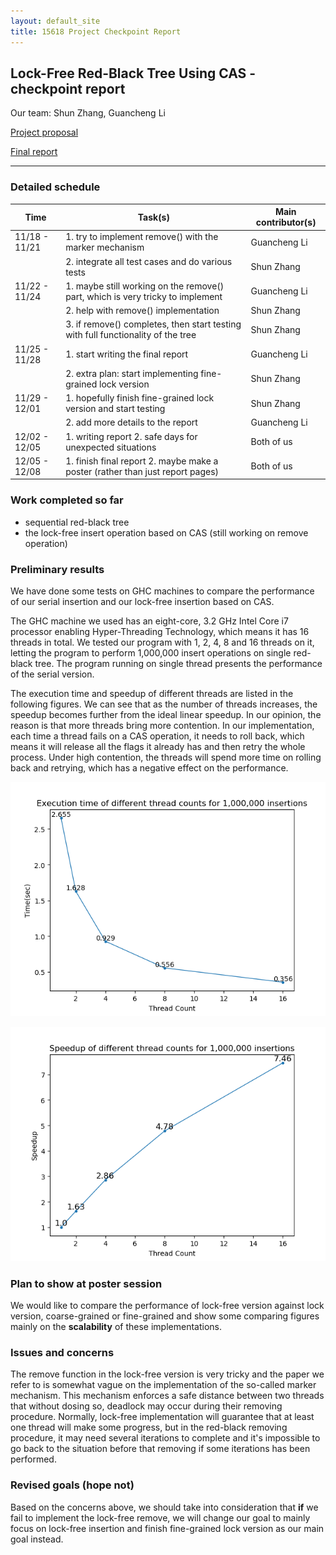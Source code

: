 ```yaml
---
layout: default_site
title: 15618 Project Checkpoint Report
---
```


## Lock-Free Red-Black Tree Using CAS - checkpoint report

Our team: Shun Zhang, Guancheng Li

[Project proposal](https://zhangshun97.github.io/project/proposal/)

[Final report](https://zhangshun97.github.io/project/proposal/assets/15618_final_report.pdf)

---

### Detailed schedule

| Time          | Task(s)                                                      | Main contributor(s) |
| ------------- | ------------------------------------------------------------ | ------------------- |
| 11/18 - 11/21 | 1. try to implement remove() with the marker mechanism       | Guancheng Li        |
|               | 2. integrate all test cases and do various tests             | Shun Zhang          |
| 11/22 - 11/24 | 1. maybe still working on the remove() part, which is very tricky to implement | Guancheng Li        |
|               | 2. help with remove() implementation                         | Shun Zhang          |
|               | 3. if remove() completes, then start testing with full functionality of the tree | Shun Zhang          |
| 11/25 - 11/28 | 1. start writing the final report                            | Guancheng Li        |
|               | 2. extra plan: start implementing fine-grained lock version  | Shun Zhang          |
| 11/29 - 12/01 | 1. hopefully finish fine-grained lock version and start testing | Shun Zhang          |
|               | 2. add more details to the report                            | Guancheng Li        |
| 12/02 - 12/05 | 1. writing report 2. safe days for unexpected situations     | Both of us          |
| 12/05 - 12/08 | 1. finish final report 2. maybe make a poster (rather than just report pages) | Both of us          |

### Work completed so far

- sequential red-black tree
- the lock-free insert operation based on CAS (still working on remove operation)

### Preliminary results

We have done some tests on GHC machines to compare the performance of our serial insertion and our lock-free insertion based on CAS.

The GHC machine we used has an eight-core, 3.2 GHz Intel Core i7 processor enabling Hyper-Threading Technology, which means it has 16 threads in total. We tested our program with 1, 2, 4, 8 and 16 threads on it, letting the program to perform 1,000,000 insert operations on single red-black tree. The program running on single thread presents the performance of the serial version.

The execution time and speedup of different threads are listed in the following figures. We can see that as the number of threads increases, the speedup becomes further from the ideal linear speedup. In our opinion, the reason is that more threads bring more contention. In our implementation, each time a thread fails on a CAS operation, it needs to roll back, which means it will release all the flags it already has and then retry the whole process. Under high contention, the threads will spend more time on rolling back and retrying, which has a negative effect on the performance.

![time_insert](./assets/time_insert.png)

![speedup_insert](./assets/speedup_insert.png)

### Plan to show at poster session

We would like to compare the performance of lock-free version against lock version, coarse-grained or fine-grained and show some comparing figures mainly on the **scalability** of these implementations.

### Issues and concerns

The remove function in the lock-free version is very tricky and the paper we refer to is somewhat vague on the implementation of the so-called marker mechanism. This mechanism enforces a safe distance between two threads that without dosing so, deadlock may occur during their removing procedure. Normally, lock-free implementation will guarantee that at least one thread will make some progress, but in the red-black removing procedure, it may need several iterations to complete and it's impossible to go back to the situation before that removing if some iterations has been performed.

### Revised goals (hope not)

Based on the concerns above, we should take into consideration that **if** we fail to implement the lock-free remove, we will change our goal to mainly focus on lock-free insertion and finish fine-grained lock version as our main goal instead.
